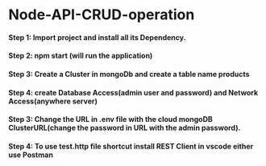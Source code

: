 # Node-API-CRUD-operation

#### Step 1: Import project and install all its Dependency.
#### Step 2: npm start (will run the application)
#### Step 3: Create a Cluster in mongoDb and create a table name products
#### Step 4: create Database Access(admin user and password) and Network Access(anywhere server)
#### Step 3: Change the URL in .env file with the cloud mongoDB ClusterURL(change the password in URL with the admin password).
#### Step 4: To use test.http file shortcut install REST Client in vscode either use Postman
 
